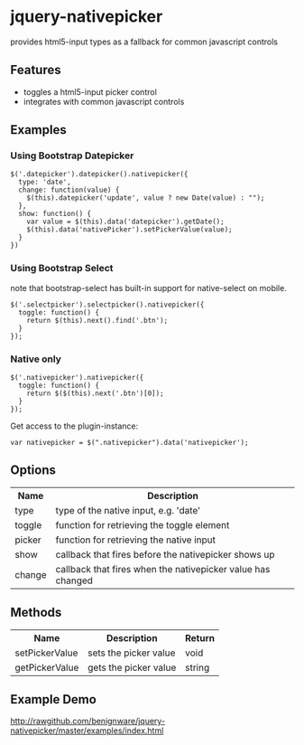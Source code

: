 jquery-nativepicker
================

provides html5-input types as a fallback for common javascript controls

Features
--------
* toggles a html5-input picker control
* integrates with common javascript controls

Examples
--------

### Using Bootstrap Datepicker
```
$('.datepicker').datepicker().nativepicker({
  type: 'date',
  change: function(value) {
    $(this).datepicker('update', value ? new Date(value) : "");
  }, 
  show: function() {
    var value = $(this).data('datepicker').getDate();
    $(this).data('nativePicker').setPickerValue(value);
  }
})
```

### Using Bootstrap Select
note that bootstrap-select has built-in support for native-select on mobile. 
```
$('.selectpicker').selectpicker().nativepicker({
  toggle: function() {
    return $(this).next().find('.btn');
  }
});  
```

### Native only
```
$('.nativepicker').nativepicker({
  toggle: function() {
    return $($(this).next('.btn')[0]);
  }
});
```

Get access to the plugin-instance:
```
var nativepicker = $(".nativepicker").data('nativepicker');
```


Options
-------
<table>
  <tr>
    <th>Name</th><th>Description</th>
  </tr>
  <tr>
    <td>type</td><td>type of the native input, e.g. 'date'</td>
  </tr>
  <tr>
    <td>toggle</td><td>function for retrieving the toggle element</td>
  </tr>
  <tr>
    <td>picker</td><td>function for retrieving the native input</td>
  </tr>
  <tr>
    <td>show</td><td>callback that fires before the nativepicker shows up</td>
  </tr>
  <tr>
    <td>change</td><td>callback that fires when the nativepicker value has changed</td>
  </tr>
</table>

Methods
-------
<table>
  <tr>
    <th>Name</th><th>Description</th><th>Return</th>
  </tr>
  <tr>
    <td>setPickerValue</td><td>sets the picker value</td><td>void</td>
  </tr>
  <tr>
    <td>getPickerValue</td><td>gets the picker value</td><td>string</td>
  </tr>
</table>

Example Demo
------------
http://rawgithub.com/benignware/jquery-nativepicker/master/examples/index.html
